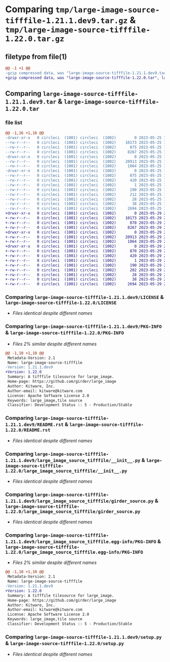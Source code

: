 # Comparing `tmp/large-image-source-tifffile-1.21.1.dev9.tar.gz` & `tmp/large-image-source-tifffile-1.22.0.tar.gz`

## filetype from file(1)

```diff
@@ -1 +1 @@
-gzip compressed data, was "large-image-source-tifffile-1.21.1.dev9.tar", last modified: Thu May 25 15:27:09 2023, max compression
+gzip compressed data, was "large-image-source-tifffile-1.22.0.tar", last modified: Mon May 29 20:28:43 2023, max compression
```

## Comparing `large-image-source-tifffile-1.21.1.dev9.tar` & `large-image-source-tifffile-1.22.0.tar`

### file list

```diff
@@ -1,16 +1,16 @@
-drwxr-xr-x   0 circleci  (1001) circleci  (1002)        0 2023-05-25 15:27:09.050690 large-image-source-tifffile-1.21.1.dev9/
--rw-r--r--   0 circleci  (1001) circleci  (1002)    10173 2023-05-25 15:27:08.000000 large-image-source-tifffile-1.21.1.dev9/LICENSE
--rw-r--r--   0 circleci  (1001) circleci  (1002)      875 2023-05-25 15:27:09.050690 large-image-source-tifffile-1.21.1.dev9/PKG-INFO
--rw-r--r--   0 circleci  (1001) circleci  (1002)     8267 2023-05-25 15:27:08.000000 large-image-source-tifffile-1.21.1.dev9/README.rst
-drwxr-xr-x   0 circleci  (1001) circleci  (1002)        0 2023-05-25 15:27:09.050690 large-image-source-tifffile-1.21.1.dev9/large_image_source_tifffile/
--rw-r--r--   0 circleci  (1001) circleci  (1002)    20913 2023-05-25 15:25:01.000000 large-image-source-tifffile-1.21.1.dev9/large_image_source_tifffile/__init__.py
--rw-r--r--   0 circleci  (1001) circleci  (1002)     1064 2023-05-25 15:25:01.000000 large-image-source-tifffile-1.21.1.dev9/large_image_source_tifffile/girder_source.py
-drwxr-xr-x   0 circleci  (1001) circleci  (1002)        0 2023-05-25 15:27:09.050690 large-image-source-tifffile-1.21.1.dev9/large_image_source_tifffile.egg-info/
--rw-r--r--   0 circleci  (1001) circleci  (1002)      875 2023-05-25 15:27:08.000000 large-image-source-tifffile-1.21.1.dev9/large_image_source_tifffile.egg-info/PKG-INFO
--rw-r--r--   0 circleci  (1001) circleci  (1002)      420 2023-05-25 15:27:09.000000 large-image-source-tifffile-1.21.1.dev9/large_image_source_tifffile.egg-info/SOURCES.txt
--rw-r--r--   0 circleci  (1001) circleci  (1002)        1 2023-05-25 15:27:08.000000 large-image-source-tifffile-1.21.1.dev9/large_image_source_tifffile.egg-info/dependency_links.txt
--rw-r--r--   0 circleci  (1001) circleci  (1002)      190 2023-05-25 15:27:08.000000 large-image-source-tifffile-1.21.1.dev9/large_image_source_tifffile.egg-info/entry_points.txt
--rw-r--r--   0 circleci  (1001) circleci  (1002)      212 2023-05-25 15:27:08.000000 large-image-source-tifffile-1.21.1.dev9/large_image_source_tifffile.egg-info/requires.txt
--rw-r--r--   0 circleci  (1001) circleci  (1002)       28 2023-05-25 15:27:08.000000 large-image-source-tifffile-1.21.1.dev9/large_image_source_tifffile.egg-info/top_level.txt
--rw-r--r--   0 circleci  (1001) circleci  (1002)       38 2023-05-25 15:27:09.050690 large-image-source-tifffile-1.21.1.dev9/setup.cfg
--rw-r--r--   0 circleci  (1001) circleci  (1002)     2694 2023-05-25 15:25:01.000000 large-image-source-tifffile-1.21.1.dev9/setup.py
+drwxr-xr-x   0 circleci  (1001) circleci  (1002)        0 2023-05-29 20:28:43.537364 large-image-source-tifffile-1.22.0/
+-rw-r--r--   0 circleci  (1001) circleci  (1002)    10173 2023-05-29 20:28:43.000000 large-image-source-tifffile-1.22.0/LICENSE
+-rw-r--r--   0 circleci  (1001) circleci  (1002)      870 2023-05-29 20:28:43.537364 large-image-source-tifffile-1.22.0/PKG-INFO
+-rw-r--r--   0 circleci  (1001) circleci  (1002)     8267 2023-05-29 20:28:43.000000 large-image-source-tifffile-1.22.0/README.rst
+drwxr-xr-x   0 circleci  (1001) circleci  (1002)        0 2023-05-29 20:28:43.537364 large-image-source-tifffile-1.22.0/large_image_source_tifffile/
+-rw-r--r--   0 circleci  (1001) circleci  (1002)    20913 2023-05-29 20:26:43.000000 large-image-source-tifffile-1.22.0/large_image_source_tifffile/__init__.py
+-rw-r--r--   0 circleci  (1001) circleci  (1002)     1064 2023-05-29 20:26:43.000000 large-image-source-tifffile-1.22.0/large_image_source_tifffile/girder_source.py
+drwxr-xr-x   0 circleci  (1001) circleci  (1002)        0 2023-05-29 20:28:43.537364 large-image-source-tifffile-1.22.0/large_image_source_tifffile.egg-info/
+-rw-r--r--   0 circleci  (1001) circleci  (1002)      870 2023-05-29 20:28:43.000000 large-image-source-tifffile-1.22.0/large_image_source_tifffile.egg-info/PKG-INFO
+-rw-r--r--   0 circleci  (1001) circleci  (1002)      420 2023-05-29 20:28:43.000000 large-image-source-tifffile-1.22.0/large_image_source_tifffile.egg-info/SOURCES.txt
+-rw-r--r--   0 circleci  (1001) circleci  (1002)        1 2023-05-29 20:28:43.000000 large-image-source-tifffile-1.22.0/large_image_source_tifffile.egg-info/dependency_links.txt
+-rw-r--r--   0 circleci  (1001) circleci  (1002)      190 2023-05-29 20:28:43.000000 large-image-source-tifffile-1.22.0/large_image_source_tifffile.egg-info/entry_points.txt
+-rw-r--r--   0 circleci  (1001) circleci  (1002)      202 2023-05-29 20:28:43.000000 large-image-source-tifffile-1.22.0/large_image_source_tifffile.egg-info/requires.txt
+-rw-r--r--   0 circleci  (1001) circleci  (1002)       28 2023-05-29 20:28:43.000000 large-image-source-tifffile-1.22.0/large_image_source_tifffile.egg-info/top_level.txt
+-rw-r--r--   0 circleci  (1001) circleci  (1002)       38 2023-05-29 20:28:43.537364 large-image-source-tifffile-1.22.0/setup.cfg
+-rw-r--r--   0 circleci  (1001) circleci  (1002)     2694 2023-05-29 20:26:43.000000 large-image-source-tifffile-1.22.0/setup.py
```

### Comparing `large-image-source-tifffile-1.21.1.dev9/LICENSE` & `large-image-source-tifffile-1.22.0/LICENSE`

 * *Files identical despite different names*

### Comparing `large-image-source-tifffile-1.21.1.dev9/PKG-INFO` & `large-image-source-tifffile-1.22.0/PKG-INFO`

 * *Files 2% similar despite different names*

```diff
@@ -1,10 +1,10 @@
 Metadata-Version: 2.1
 Name: large-image-source-tifffile
-Version: 1.21.1.dev9
+Version: 1.22.0
 Summary: A tifffile tilesource for large_image.
 Home-page: https://github.com/girder/large_image
 Author: Kitware, Inc.
 Author-email: kitware@kitware.com
 License: Apache Software License 2.0
 Keywords: large_image,tile source
 Classifier: Development Status :: 5 - Production/Stable
```

### Comparing `large-image-source-tifffile-1.21.1.dev9/README.rst` & `large-image-source-tifffile-1.22.0/README.rst`

 * *Files identical despite different names*

### Comparing `large-image-source-tifffile-1.21.1.dev9/large_image_source_tifffile/__init__.py` & `large-image-source-tifffile-1.22.0/large_image_source_tifffile/__init__.py`

 * *Files identical despite different names*

### Comparing `large-image-source-tifffile-1.21.1.dev9/large_image_source_tifffile/girder_source.py` & `large-image-source-tifffile-1.22.0/large_image_source_tifffile/girder_source.py`

 * *Files identical despite different names*

### Comparing `large-image-source-tifffile-1.21.1.dev9/large_image_source_tifffile.egg-info/PKG-INFO` & `large-image-source-tifffile-1.22.0/large_image_source_tifffile.egg-info/PKG-INFO`

 * *Files 2% similar despite different names*

```diff
@@ -1,10 +1,10 @@
 Metadata-Version: 2.1
 Name: large-image-source-tifffile
-Version: 1.21.1.dev9
+Version: 1.22.0
 Summary: A tifffile tilesource for large_image.
 Home-page: https://github.com/girder/large_image
 Author: Kitware, Inc.
 Author-email: kitware@kitware.com
 License: Apache Software License 2.0
 Keywords: large_image,tile source
 Classifier: Development Status :: 5 - Production/Stable
```

### Comparing `large-image-source-tifffile-1.21.1.dev9/setup.py` & `large-image-source-tifffile-1.22.0/setup.py`

 * *Files identical despite different names*

